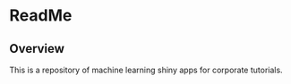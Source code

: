 ReadMe
================

Overview
--------

This is a repository of machine learning shiny apps for corporate tutorials.
